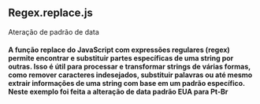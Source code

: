 ## Regex.replace.js
Ateração de padrão de data
#### A função replace do JavaScript com expressões regulares (regex) permite encontrar e substituir partes específicas de uma string por outras. Isso é útil para processar e transformar strings de várias formas, como remover caracteres indesejados, substituir palavras ou até mesmo extrair informações de uma string com base em um padrão específico. Neste exemplo foi feita a alteração de data padrão EUA para Pt-Br
